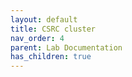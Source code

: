 ```yaml
---
layout: default
title: CSRC cluster 
nav_order: 4
parent: Lab Documentation
has_children: true
---
```

